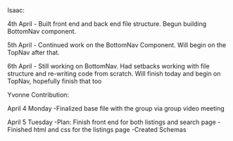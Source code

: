Isaac:

4th April - Built front end and back end file structure. Begun building BottomNav component.

5th April - Continued work on the BottomNav Component. Will begin on the TopNav after that.

6th April - Still working on BottomNav. Had setbacks working with file structure and re-writing code from scratch. Will finish today
and begin on TopNav, hopefully finish that too

Yvonne Contribution:

April 4 Monday
-Finalized base file with the group via group video meeting

April 5 Tuesday
-Plan: Finish front end for both listings and search page
-Finished html and css for the listings page
-Created Schemas
